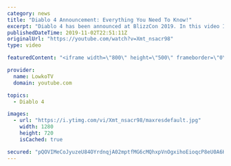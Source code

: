 ```yaml
---
category: news
title: "Diablo 4 Announcement: Everything You Need To Know!"
excerpt: "Diablo 4 has been announced at BlizzCon 2019. In this video I go over everything you need to know about this upcoming Blizzard Entertainment game."
publishedDateTime: 2019-11-02T22:51:11Z
originalUrl: "https://youtube.com/watch?v=Xmt_nsacr98"
type: video

featuredContent: "<iframe width=\"800\" height=\"500\" frameborder=\"0\" src=\"https://www.youtube.com/embed/Xmt_nsacr98\" allow=\"accelerometer; autoplay; encrypted-media; gyroscope; picture-in-picture\" allowfullscreen></iframe>"

provider:
  name: LowkoTV
  domain: youtube.com

topics:
  - Diablo 4

images:
  - url: "https://i.ytimg.com/vi/Xmt_nsacr98/maxresdefault.jpg"
    width: 1280
    height: 720
    isCached: true

secured: "pQOVIMeCoJyuzeU84OYrdnqjA02mptfMG6cMQhxpVnOgxihoEioqcP8eU0A6HkhDZPnnMZF9SYRaRgcWyV52P/LbBeYj1qNfDgz9UgYRx7pVZgvHSfz9jsPaEbycHYGQwzXBFpGTGr+TZnoNgIEzt/ab1E110pPjDtXUT5TNS1B/otHN0zQ5L5Rps1nWBmlRxi2mrLzRgw/2D8Bu75ITGzcA0i2tc+gMF8fCIDlVb0CUIsAOPJN+hIG8B8RhLiVqeqkDt4nr6MYPuDpq1FZDB/Y8NFf8lOcNuuNgGIiQvifsFtEP+ZKqWwL53zCueVktpAdXNq2wZY1OyGsKVP+J1Vx5ynbgFClPM1N3Yg7kQIwk3MhvLChkD1V+fMTvkzZMcSKRN4KZGEFy4m7GCYvbWzAOswbO8p6s9t0Ogeyv3O/KqDzqtMcWNAJKKqGW6215;m5DK+KSgpAVJ5V75abgkjg=="
---
```



